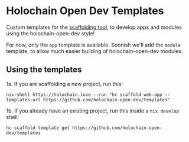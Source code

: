 # Holochain Open Dev Templates

Custom templates for the [scaffolding tool](https://github.com/holochain/scaffolding), to develop apps and modules using the holochain-open-dev style!

For now, only the `app` template is available. Soonish we'll add the `module` template, to allow much easier building of holochain-open-dev modules.

## Using the templates

1a. If you are scaffolding a new project, run this:

`nix-shell https://holochain.love --run "hc scaffold web-app --templates-url https://github.com/holochain-open-dev/templates"`

1b. If you already have an existing project, run this inside a `nix develop` shell:

`hc scaffold template get https://github.com/holochain-open-dev/templates`
